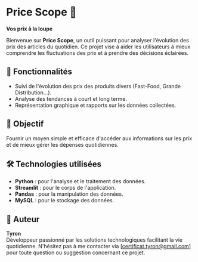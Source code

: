 # Price Scope 🧐
**Vos prix à la loupe**

Bienvenue sur **Price Scope**, un outil puissant pour analyser l'évolution des prix des articles du quotidien. Ce projet vise à aider les utilisateurs à mieux comprendre les fluctuations des prix et à prendre des décisions éclairées.

## 🌟 Fonctionnalités
- Suivi de l'évolution des prix des produits divers (Fast-Food, Grande Distribution...).
- Analyse des tendances à court et long terme.
- Représentation graphique et rapports sur les données collectées.

## 🎯 Objectif
Fournir un moyen simple et efficace d'accéder aux informations sur les prix et de mieux gérer les dépenses quotidiennes.

## 🛠️ Technologies utilisées
- **Python** : pour l'analyse et le traitement des données.
- **Streamlit** : pour le corps de l'application.
- **Pandas** : pour la manipulation des données.
- **MySQL** : pour le stockage des données.

## 👤 Auteur
**Tyron**  
Développeur passionné par les solutions technologiques facilitant la vie quotidienne. N'hésitez pas à me contacter via [certificat.tyron@gmail.com] pour toute question ou suggestion concernant ce projet.

